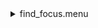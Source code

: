 <details><summary>find_focus.menu</summary><blockquote><pre><details><summary>find_focus.cbk</summary><blockquote><pre><details><summary>Exposure_80.rcp</summary><blockquote><pre>exposure 80
</pre></blockquote></details><details><summary>setupDark.rcp</summary><blockquote><pre>shut	in
</pre></blockquote></details><details><summary>dark_01wave_1beam_16sums_1rep_BOTH.rcp</summary><blockquote><pre>data	rcam	both	656.28	16
</pre></blockquote></details><details><summary>setupND.rcp</summary><blockquote><pre>shut in
diffuser  out
nd in
cover out
occ		out
calib	out
shut	out
</pre></blockquote></details><details><summary>637_focus.rcp</summary><blockquote><pre>prefilterrange 637
o1 16
<details><summary>637_01wave_1beam_16sums_1rep_BOTH.rcp</summary><blockquote><pre>data	rcam	both	637.40	16
</pre></blockquote></details>o1 17
<details><summary>637_01wave_1beam_16sums_1rep_BOTH.rcp</summary><blockquote><pre>data	rcam	both	637.40	16
</pre></blockquote></details>o1 18
<details><summary>637_01wave_1beam_16sums_1rep_BOTH.rcp</summary><blockquote><pre>data	rcam	both	637.40	16
</pre></blockquote></details><details><summary>637_01wave_1beam_16sums_1rep_BOTH.rcp</summary><blockquote><pre>data	rcam	both	637.40	16
</pre></blockquote></details>o1 19
<details><summary>637_01wave_1beam_16sums_1rep_BOTH.rcp</summary><blockquote><pre>data	rcam	both	637.40	16
</pre></blockquote></details>o1 20
<details><summary>637_01wave_1beam_16sums_1rep_BOTH.rcp</summary><blockquote><pre>data	rcam	both	637.40	16
</pre></blockquote></details>o1 21
<details><summary>637_01wave_1beam_16sums_1rep_BOTH.rcp</summary><blockquote><pre>data	rcam	both	637.40	16
</pre></blockquote></details>o1 22
<details><summary>637_01wave_1beam_16sums_1rep_BOTH.rcp</summary><blockquote><pre>data	rcam	both	637.40	16
</pre></blockquote></details>o1 23
<details><summary>637_01wave_1beam_16sums_1rep_BOTH.rcp</summary><blockquote><pre>data	rcam	both	637.40	16
</pre></blockquote></details>o1 24
<details><summary>637_01wave_1beam_16sums_1rep_BOTH.rcp</summary><blockquote><pre>data	rcam	both	637.40	16
</pre></blockquote></details>o1 25
<details><summary>637_01wave_1beam_16sums_1rep_BOTH.rcp</summary><blockquote><pre>data	rcam	both	637.40	16
</pre></blockquote></details>o1 26
<details><summary>637_01wave_1beam_16sums_1rep_BOTH.rcp</summary><blockquote><pre>data	rcam	both	637.40	16
</pre></blockquote></details></pre></blockquote></details><details><summary>670_focus.rcp</summary><blockquote><pre>prefilterrange 670
o1 19
<details><summary>670_01wave_1beam_16sums_1rep_BOTH.rcp</summary><blockquote><pre>data	rcam	both	656.28	16
</pre></blockquote></details>o1 20
<details><summary>670_01wave_1beam_16sums_1rep_BOTH.rcp</summary><blockquote><pre>data	rcam	both	656.28	16
</pre></blockquote></details>o1 21
<details><summary>670_01wave_1beam_16sums_1rep_BOTH.rcp</summary><blockquote><pre>data	rcam	both	656.28	16
</pre></blockquote></details>o1 22
<details><summary>670_01wave_1beam_16sums_1rep_BOTH.rcp</summary><blockquote><pre>data	rcam	both	656.28	16
</pre></blockquote></details>o1 23
<details><summary>670_01wave_1beam_16sums_1rep_BOTH.rcp</summary><blockquote><pre>data	rcam	both	656.28	16
</pre></blockquote></details>o1 24
<details><summary>670_01wave_1beam_16sums_1rep_BOTH.rcp</summary><blockquote><pre>data	rcam	both	656.28	16
</pre></blockquote></details>o1 25
<details><summary>670_01wave_1beam_16sums_1rep_BOTH.rcp</summary><blockquote><pre>data	rcam	both	656.28	16
</pre></blockquote></details>o1 26
<details><summary>670_01wave_1beam_16sums_1rep_BOTH.rcp</summary><blockquote><pre>data	rcam	both	656.28	16
</pre></blockquote></details>o1 27
<details><summary>670_01wave_1beam_16sums_1rep_BOTH.rcp</summary><blockquote><pre>data	rcam	both	656.28	16
</pre></blockquote></details>o1 28
<details><summary>670_01wave_1beam_16sums_1rep_BOTH.rcp</summary><blockquote><pre>data	rcam	both	656.28	16
</pre></blockquote></details>o1 29
<details><summary>670_01wave_1beam_16sums_1rep_BOTH.rcp</summary><blockquote><pre>data	rcam	both	656.28	16
</pre></blockquote></details></pre></blockquote></details><details><summary>761_focus.rcp</summary><blockquote><pre>prefilterrange 761
o1 26
<details><summary>761_01wave_1beam_16sums_1rep_BOTH.rcp</summary><blockquote><pre>data	rcam	both	761.16	16
</pre></blockquote></details>o1 27
<details><summary>761_01wave_1beam_16sums_1rep_BOTH.rcp</summary><blockquote><pre>data	rcam	both	761.16	16
</pre></blockquote></details>o1 28
<details><summary>761_01wave_1beam_16sums_1rep_BOTH.rcp</summary><blockquote><pre>data	rcam	both	761.16	16
</pre></blockquote></details>o1 29
<details><summary>761_01wave_1beam_16sums_1rep_BOTH.rcp</summary><blockquote><pre>data	rcam	both	761.16	16
</pre></blockquote></details>o1 30
<details><summary>761_01wave_1beam_16sums_1rep_BOTH.rcp</summary><blockquote><pre>data	rcam	both	761.16	16
</pre></blockquote></details>o1 31
<details><summary>761_01wave_1beam_16sums_1rep_BOTH.rcp</summary><blockquote><pre>data	rcam	both	761.16	16
</pre></blockquote></details>o1 32
<details><summary>761_01wave_1beam_16sums_1rep_BOTH.rcp</summary><blockquote><pre>data	rcam	both	761.16	16
</pre></blockquote></details>o1 33
<details><summary>761_01wave_1beam_16sums_1rep_BOTH.rcp</summary><blockquote><pre>data	rcam	both	761.16	16
</pre></blockquote></details>o1 34
<details><summary>761_01wave_1beam_16sums_1rep_BOTH.rcp</summary><blockquote><pre>data	rcam	both	761.16	16
</pre></blockquote></details>o1 35
<details><summary>761_01wave_1beam_16sums_1rep_BOTH.rcp</summary><blockquote><pre>data	rcam	both	761.16	16
</pre></blockquote></details>o1 36
<details><summary>761_01wave_1beam_16sums_1rep_BOTH.rcp</summary><blockquote><pre>data	rcam	both	761.16	16
</pre></blockquote></details>o1 37
<details><summary>761_01wave_1beam_16sums_1rep_BOTH.rcp</summary><blockquote><pre>data	rcam	both	761.16	16
</pre></blockquote></details>o1 38
<details><summary>761_01wave_1beam_16sums_1rep_BOTH.rcp</summary><blockquote><pre>data	rcam	both	761.16	16
</pre></blockquote></details>o1 39
<details><summary>761_01wave_1beam_16sums_1rep_BOTH.rcp</summary><blockquote><pre>data	rcam	both	761.16	16
</pre></blockquote></details>o1 40
<details><summary>761_01wave_1beam_16sums_1rep_BOTH.rcp</summary><blockquote><pre>data	rcam	both	761.16	16
</pre></blockquote></details>o1 41
<details><summary>761_01wave_1beam_16sums_1rep_BOTH.rcp</summary><blockquote><pre>data	rcam	both	761.16	16
</pre></blockquote></details>o1 42
<details><summary>761_01wave_1beam_16sums_1rep_BOTH.rcp</summary><blockquote><pre>data	rcam	both	761.16	16
</pre></blockquote></details></pre></blockquote></details><details><summary>Exposure_60.rcp</summary><blockquote><pre>exposure 60
</pre></blockquote></details><details><summary>setupDark.rcp</summary><blockquote><pre>shut	in
</pre></blockquote></details><details><summary>dark_01wave_1beam_16sums_1rep_BOTH.rcp</summary><blockquote><pre>data	rcam	both	656.28	16
</pre></blockquote></details><details><summary>setupNDShutterOut.rcp</summary><blockquote><pre>shut	out
</pre></blockquote></details><details><summary>789_focus.rcp</summary><blockquote><pre>prefilterrange 789
o1 34
<details><summary>789_01wave_2beam_16sums_1rep_BOTH.rcp</summary><blockquote><pre>data	rcam	both	789.40	16
data	tcam	both	789.40	16
</pre></blockquote></details>o1 35
<details><summary>789_01wave_1beam_16sums_1rep_BOTH.rcp</summary><blockquote><pre>data	rcam	both	789.40	16
</pre></blockquote></details>o1 36
<details><summary>789_01wave_1beam_16sums_1rep_BOTH.rcp</summary><blockquote><pre>data	rcam	both	789.40	16
</pre></blockquote></details>o1 37
<details><summary>789_01wave_1beam_16sums_1rep_BOTH.rcp</summary><blockquote><pre>data	rcam	both	789.40	16
</pre></blockquote></details>o1 38
<details><summary>789_01wave_1beam_16sums_1rep_BOTH.rcp</summary><blockquote><pre>data	rcam	both	789.40	16
</pre></blockquote></details>o1 39
<details><summary>789_01wave_1beam_16sums_1rep_BOTH.rcp</summary><blockquote><pre>data	rcam	both	789.40	16
</pre></blockquote></details>o1 40
<details><summary>789_01wave_1beam_16sums_1rep_BOTH.rcp</summary><blockquote><pre>data	rcam	both	789.40	16
</pre></blockquote></details>o1 41
<details><summary>789_01wave_1beam_16sums_1rep_BOTH.rcp</summary><blockquote><pre>data	rcam	both	789.40	16
</pre></blockquote></details>o1 42
<details><summary>789_01wave_1beam_16sums_1rep_BOTH.rcp</summary><blockquote><pre>data	rcam	both	789.40	16
</pre></blockquote></details>o1 43
<details><summary>789_01wave_1beam_16sums_1rep_BOTH.rcp</summary><blockquote><pre>data	rcam	both	789.40	16
</pre></blockquote></details>o1 44
<details><summary>789_01wave_1beam_16sums_1rep_BOTH.rcp</summary><blockquote><pre>data	rcam	both	789.40	16
</pre></blockquote></details>o1 45
<details><summary>789_01wave_1beam_16sums_1rep_BOTH.rcp</summary><blockquote><pre>data	rcam	both	789.40	16
</pre></blockquote></details>o1 45
<details><summary>789_01wave_1beam_16sums_1rep_BOTH.rcp</summary><blockquote><pre>data	rcam	both	789.40	16
</pre></blockquote></details></pre></blockquote></details><details><summary>Exposure_20.rcp</summary><blockquote><pre>exposure 20
</pre></blockquote></details><details><summary>setupDark.rcp</summary><blockquote><pre>shut	in
</pre></blockquote></details><details><summary>dark_01wave_1beam_16sums_1rep_BOTH.rcp</summary><blockquote><pre>data	rcam	both	656.28	16
</pre></blockquote></details><details><summary>setupNDShutterOut.rcp</summary><blockquote><pre>shut	out
</pre></blockquote></details><details><summary>991_focus.rcp</summary><blockquote><pre>prefilterrange 991
o1 49
<details><summary>991_01wave_1beam_16sums_1rep_BOTH.rcp</summary><blockquote><pre>data	rcam	both	1074.70	16
</pre></blockquote></details>o1 50
<details><summary>991_01wave_1beam_16sums_1rep_BOTH.rcp</summary><blockquote><pre>data	rcam	both	1074.70	16
</pre></blockquote></details>o1 51
<details><summary>991_01wave_1beam_16sums_1rep_BOTH.rcp</summary><blockquote><pre>data	rcam	both	1074.70	16
</pre></blockquote></details>o1 52
<details><summary>991_01wave_1beam_16sums_1rep_BOTH.rcp</summary><blockquote><pre>data	rcam	both	1074.70	16
</pre></blockquote></details>o1 53
<details><summary>991_01wave_1beam_16sums_1rep_BOTH.rcp</summary><blockquote><pre>data	rcam	both	1074.70	16
</pre></blockquote></details>o1 54
<details><summary>991_01wave_1beam_16sums_1rep_BOTH.rcp</summary><blockquote><pre>data	rcam	both	1074.70	16
</pre></blockquote></details>o1 55
<details><summary>991_01wave_1beam_16sums_1rep_BOTH.rcp</summary><blockquote><pre>data	rcam	both	1074.70	16
</pre></blockquote></details>o1 56
<details><summary>991_01wave_1beam_16sums_1rep_BOTH.rcp</summary><blockquote><pre>data	rcam	both	1074.70	16
</pre></blockquote></details>o1 57
<details><summary>991_01wave_1beam_16sums_1rep_BOTH.rcp</summary><blockquote><pre>data	rcam	both	1074.70	16
</pre></blockquote></details>o1 58
<details><summary>991_01wave_1beam_16sums_1rep_BOTH.rcp</summary><blockquote><pre>data	rcam	both	1074.70	16
</pre></blockquote></details>o1 59
<details><summary>991_01wave_1beam_16sums_1rep_BOTH.rcp</summary><blockquote><pre>data	rcam	both	1074.70	16
</pre></blockquote></details>o1 60
<details><summary>991_01wave_1beam_16sums_1rep_BOTH.rcp</summary><blockquote><pre>data	rcam	both	1074.70	16
</pre></blockquote></details>o1 61
<details><summary>991_01wave_1beam_16sums_1rep_BOTH.rcp</summary><blockquote><pre>data	rcam	both	1074.70	16
</pre></blockquote></details>o1 62
<details><summary>991_01wave_1beam_16sums_1rep_BOTH.rcp</summary><blockquote><pre>data	rcam	both	1074.70	16
</pre></blockquote></details></pre></blockquote></details><details><summary>1074_focus.rcp</summary><blockquote><pre>prefilterrange 1074
o1 55
<details><summary>1074_01wave_1beam_16sums_1rep_BOTH.rcp</summary><blockquote><pre>data	rcam	both	1074.70	16
</pre></blockquote></details>o1 56
<details><summary>1074_01wave_1beam_16sums_1rep_BOTH.rcp</summary><blockquote><pre>data	rcam	both	1074.70	16
</pre></blockquote></details>o1 57
<details><summary>1074_01wave_1beam_16sums_1rep_BOTH.rcp</summary><blockquote><pre>data	rcam	both	1074.70	16
</pre></blockquote></details>o1 58
<details><summary>1074_01wave_1beam_16sums_1rep_BOTH.rcp</summary><blockquote><pre>data	rcam	both	1074.70	16
</pre></blockquote></details>o1 59
<details><summary>1074_01wave_1beam_16sums_1rep_BOTH.rcp</summary><blockquote><pre>data	rcam	both	1074.70	16
</pre></blockquote></details>o1 60
<details><summary>1074_01wave_1beam_16sums_1rep_BOTH.rcp</summary><blockquote><pre>data	rcam	both	1074.70	16
</pre></blockquote></details>o1 61
<details><summary>1074_01wave_1beam_16sums_1rep_BOTH.rcp</summary><blockquote><pre>data	rcam	both	1074.70	16
</pre></blockquote></details>o1 62
<details><summary>1074_01wave_1beam_16sums_1rep_BOTH.rcp</summary><blockquote><pre>data	rcam	both	1074.70	16
</pre></blockquote></details></pre></blockquote></details><details><summary>1079_focus.rcp</summary><blockquote><pre>prefilterrange 1079
o1 55
<details><summary>1079_01wave_1beam_16sums_1rep_BOTH.rcp</summary><blockquote><pre>data	rcam	both	1079.80	16
</pre></blockquote></details>o1 56
<details><summary>1079_01wave_1beam_16sums_1rep_BOTH.rcp</summary><blockquote><pre>data	rcam	both	1079.80	16
</pre></blockquote></details>o1 57
<details><summary>1079_01wave_1beam_16sums_1rep_BOTH.rcp</summary><blockquote><pre>data	rcam	both	1079.80	16
</pre></blockquote></details>o1 58
<details><summary>1079_01wave_1beam_16sums_1rep_BOTH.rcp</summary><blockquote><pre>data	rcam	both	1079.80	16
</pre></blockquote></details>o1 59
<details><summary>1079_01wave_1beam_16sums_1rep_BOTH.rcp</summary><blockquote><pre>data	rcam	both	1079.80	16
</pre></blockquote></details>o1 60
<details><summary>1079_01wave_1beam_16sums_1rep_BOTH.rcp</summary><blockquote><pre>data	rcam	both	1079.80	16
</pre></blockquote></details>o1 61
<details><summary>1079_01wave_1beam_16sums_1rep_BOTH.rcp</summary><blockquote><pre>data	rcam	both	1079.80	16
</pre></blockquote></details>o1 62
<details><summary>1079_01wave_1beam_16sums_1rep_BOTH.rcp</summary><blockquote><pre>data	rcam	both	1079.80	16
</pre></blockquote></details></pre></blockquote></details><details><summary>setupDark.rcp</summary><blockquote><pre>shut	in
</pre></blockquote></details><details><summary>ND_OUT.rcp</summary><blockquote><pre>nd out
</pre></blockquote></details></pre></blockquote></details></pre></blockquote></details>